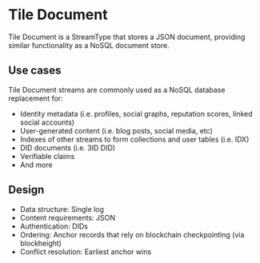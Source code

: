 # Tile Document

Tile Document is a StreamType that stores a JSON document, providing similar functionality as a NoSQL document store.

## Use cases

Tile Document streams are commonly used as a NoSQL database replacement for:

- Identity metadata (i.e. profiles, social graphs, reputation scores, linked social accounts)
- User-generated content (i.e. blog posts, social media, etc)
- Indexes of other streams to form collections and user tables (i.e. IDX)
- DID documents (i.e. 3ID DID)
- Verifiable claims
- And more

## Design

- Data structure: Single log
- Content requirements: JSON
- Authentication: DIDs
- Ordering: Anchor records that rely on blockchain checkpointing (via blockheight)
- Conflict resolution: Earliest anchor wins

</br>
</br>
</br>
